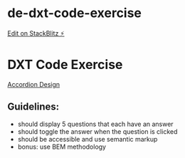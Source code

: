 # de-dxt-code-exercise

[Edit on StackBlitz ⚡️](https://stackblitz.com/edit/de-dxt-code-exercise)

# DXT Code Exercise

[Accordion Design](https://sketch.cloud/s/ezQk0)

## Guidelines:
- should display 5 questions that each have an answer
- should toggle the answer when the question is clicked
- should be accessible and use semantic markup
- bonus: use BEM methodology
